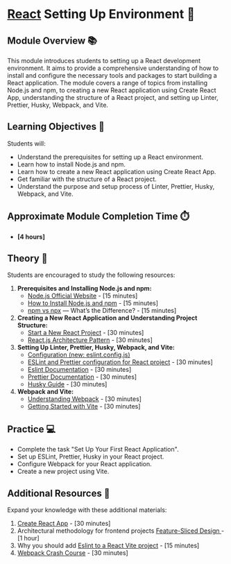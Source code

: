 # [React](https://github.com/rolling-scopes-school/tasks/tree/master/react) Setting Up Environment 🌟

## Module Overview 📚

This module introduces students to setting up a React development environment. It aims to provide a comprehensive
understanding of how to install and configure the necessary tools and packages to start building a React application.
The module covers a range of topics from installing Node.js and npm, to creating a new React application using Create
React App, understanding the structure of a React project, and setting up Linter, Prettier, Husky, Webpack, and Vite.

## Learning Objectives 🎯

Students will:

- Understand the prerequisites for setting up a React environment.
- Learn how to install Node.js and npm.
- Learn how to create a new React application using Create React App.
- Get familiar with the structure of a React project.
- Understand the purpose and setup process of Linter, Prettier, Husky, Webpack, and Vite.

## Approximate Module Completion Time ⏱️

- **[4 hours]**

## Theory 📖

Students are encouraged to study the following resources:

1. **Prerequisites and Installing Node.js and npm:**
   - [Node.js Official Website](https://nodejs.org/en/) - [15 minutes]
   - [How to Install Node.js and npm](https://www.npmjs.com/get-npm) - [15 minutes]
   - [npm vs npx](https://www.freecodecamp.org/news/npm-vs-npx-whats-the-difference/) — What’s the Difference? - [15 minutes]
2. **Creating a New React Application and Understanding Project Structure:**
   - [Start a New React Project](https://react.dev/learn/start-a-new-react-project) - [30 minutes]
   - [React.js Architecture Pattern](https://www.knowledgehut.com/blog/web-development/react-js-architecture) - [30 minutes]
3. **Setting Up Linter, Prettier, Husky, Webpack, and Vite:**
   - [Configuration (new: eslint.config.js)](https://github.com/jsx-eslint/eslint-plugin-react?tab=readme-ov-file#configuration-new-eslintconfigjs)
   - [ESLint and Prettier configuration for React project](https://dev.to/tsamaya/eslint-and-prettier-configuration-for-react-project-2gij) - [30 minutes]
   - [Eslint Documentation](https://eslint.org/docs/latest/) - [30 minutes]
   - [Prettier Documentation](https://prettier.io/docs/en/options.html) - [30 minutes]
   - [Husky Guide](https://typicode.github.io/husky/guide.html) - [30 minutes]
4. **Webpack and Vite:**
   - [Understanding Webpack](https://webpack.js.org/guides/getting-started/) - [30 minutes]
   - [Getting Started with Vite](https://vitejs.dev/guide/) - [30 minutes]

[//]: # "TODO Practice?"

## Practice 💻

- Complete the task "Set Up Your First React Application".
- Set up ESLint, Prettier, Husky in your React project.
- Configure Webpack for your React application.
- Create a new project using Vite.

## Additional Resources 📘

Expand your knowledge with these additional materials:

1. [Create React App](https://create-react-app.dev/docs/getting-started/) - [30 minutes]
2. Architectural methodology for frontend projects [Feature-Sliced Design ](https://feature-sliced.design/) - [1 hour]
3. Why you should add [Eslint to a React Vite project](https://dev.to/bushblade/add-eslint-to-a-react-vite-project-4pib) - [15 minutes]
4. [Webpack Crash Course](https://www.youtube.com/watch?v=lziuNMk_8eQ) - [30 minutes]
